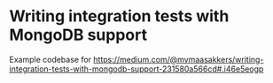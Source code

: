# Writing integration tests with MongoDB support

Example codebase for https://medium.com/@mvmaasakkers/writing-integration-tests-with-mongodb-support-231580a566cd#.i46e5eogp